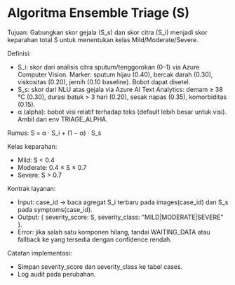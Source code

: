 # Algoritma Ensemble Triage (S)

Tujuan: Gabungkan skor gejala (S_s) dan skor citra (S_i) menjadi skor keparahan total S untuk menentukan kelas Mild/Moderate/Severe.

Definisi:
- S_i: skor dari analisis citra sputum/tenggorokan (0–1) via Azure Computer Vision. Marker: sputum hijau (0.40), bercak darah (0.30), viskositas (0.20), jernih (0.10 baseline). Bobot dapat disetel.
- S_s: skor dari NLU atas gejala via Azure AI Text Analytics: demam ≥ 38 °C (0.30), durasi batuk > 3 hari (0.20), sesak napas (0.35), komorbiditas (0.15).
- α (alpha): bobot visi relatif terhadap teks (default lebih besar untuk visi). Ambil dari env TRIAGE_ALPHA.

Rumus:
S = α · S_i + (1 − α) · S_s

Kelas keparahan:
- Mild: S < 0.4
- Moderate: 0.4 ≤ S ≤ 0.7
- Severe: S > 0.7

Kontrak layanan:
- Input: case_id → baca agregat S_i terbaru pada images(case_id) dan S_s pada symptoms(case_id).
- Output: { severity_score: S, severity_class: "MILD|MODERATE|SEVERE" }.
- Error: jika salah satu komponen hilang, tandai WAITING_DATA atau fallback ke yang tersedia dengan confidence rendah.

Catatan implementasi:
- Simpan severity_score dan severity_class ke tabel cases.
- Log audit pada perubahan.
